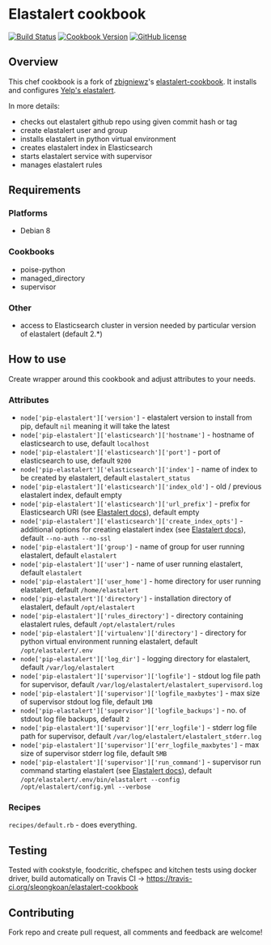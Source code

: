 # Elastalert cookbook
[![Build Status](https://travis-ci.org/sleongkoan/elastalert-cookbook.svg?branch=master)](https://travis-ci.org/sleongkoan/elastalert-cookbook)
[![Cookbook Version](https://img.shields.io/cookbook/v/pip-elastalert.svg)](https://community.opscode.com/cookbooks/pip-elastalert)
[![GitHub license](https://img.shields.io/badge/license-Apache%202-blue.svg)](https://raw.githubusercontent.com/sleongkoan/elastalert-cookbook/master/LICENSE)

## Overview
This chef cookbook is a fork of [zbigniewz](https://github.com/zbigniewz)'s [elastalert-cookbook](https://github.com/zbigniewz/elastalert-cookbook).
It installs and configures [Yelp's elastalert](https://github.com/Yelp/elastalert).

In more details:
- checks out elastalert github repo using given commit hash or tag
- create elastalert user and group
- installs elastalert in python virtual environment
- creates elastalert index in Elasticsearch
- starts elastalert service with supervisor
- manages elastalert rules

## Requirements

### Platforms
* Debian 8

### Cookbooks
* poise-python
* managed_directory
* supervisor

### Other
* access to Elasticsearch cluster in version needed by particular version of elastalert (default 2.*)

## How to use
Create wrapper around this cookbook and adjust attributes to your needs.

### Attributes
* `node['pip-elastalert']['version']` - elastalert version to install from pip, default `nil` meaning it will take the latest
* `node['pip-elastalert']['elasticsearch']['hostname']` - hostname of elasticsearch to use, default `localhost`
* `node['pip-elastalert']['elasticsearch']['port']` - port of elasticsearch to use, default `9200`
* `node['pip-elastalert']['elasticsearch']['index']` - name of index to be created by elastalert, default `elastalert_status`
* `node['pip-elastalert']['elasticsearch']['index_old']` - old / previous elastalert index, default empty
* `node['pip-elastalert']['elasticsearch']['url_prefix']` - prefix for Elasticsearch URl (see [Elastalert docs](http://elastalert.readthedocs.io/en/latest/elastalert.html)), default empty
* `node['pip-elastalert']['elasticsearch']['create_index_opts']` - additional options for creating elastalert index (see [Elastalert docs](http://elastalert.readthedocs.io/en/latest/elastalert.html)), default `--no-auth --no-ssl`
* `node['pip-elastalert']['group']` - name of group for user running elastalert, default `elastalert`
* `node['pip-elastalert']['user']` - name of user running elastalert, default `elastalert`
* `node['pip-elastalert']['user_home']` - home directory for user running elastalert, default `/home/elastalert`
* `node['pip-elastalert']['directory']` - installation directory of elastalert, default `/opt/elastalert`
* `node['pip-elastalert']['rules_directory']` - directory containing elastalert rules, default `/opt/elastalert/rules`
* `node['pip-elastalert']['virtualenv']['directory']` - directory for python virtual environment running elastalert, default `/opt/elastalert/.env`
* `node['pip-elastalert']['log_dir']` - logging directory for elastalert, default `/var/log/elastalert`
* `node['pip-elastalert']['supervisor']['logfile']` - stdout log file path for supervisor, default `/var/log/elastalert/elastalert_supervisord.log`
* `node['pip-elastalert']['supervisor']['logfile_maxbytes']` - max size of supervisor stdout log file, default `1MB`
* `node['pip-elastalert']['supervisor']['logfile_backups']` - no. of stdout log file backups, default `2`
* `node['pip-elastalert']['supervisor']['err_logfile']` - stderr log file path for supervisor, default `/var/log/elastalert/elastalert_stderr.log`
* `node['pip-elastalert']['supervisor']['err_logfile_maxbytes']` - max size of supervisor stderr log file, default `5MB`
* `node['pip-elastalert']['supervisor']['run_command']` - supervisor run command starting elastalert (see [Elastalert docs](http://elastalert.readthedocs.io/en/latest/elastalert.html)), default `/opt/elastalert/.env/bin/elastalert --config /opt/elastalert/config.yml --verbose`

### Recipes
```recipes/default.rb``` - does everything.

## Testing
Tested with cookstyle, foodcritic, chefspec and kitchen tests using docker driver, build automatically
on Travis CI -> https://travis-ci.org/sleongkoan/elastalert-cookbook

## Contributing
Fork repo and create pull request, all comments and feedback are welcome!
